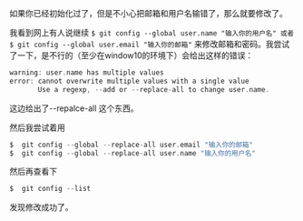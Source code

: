如果你已经初始化过了，但是不小心把邮箱和用户名输错了，那么就要修改了。

我看到网上有人说继续 `$ git config --global user.name "输入你的用户名" 或者` `$ git config --global user.email "输入你的邮箱"` 来修改邮箱和密码。我尝试了一下，是不行的（至少在window10的环境下）会给出这样的错误：

```c
warning: user.name has multiple values
error: cannot overwrite multiple values with a single value
       Use a regexp, --add or --replace-all to change user.name.
```



这边给出了--repalce-all 这个东西。



然后我尝试着用

```c
$  git config --global --replace-all user.email "输入你的邮箱" 
$  git config --global --replace-all user.name "输入你的用户名"
```





然后再查看下

```c
$  git config --list 
```

发现修改成功了。

